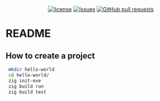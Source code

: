 <p align="center">
  <a href="https://github.com/mingyuchoo/zig-study-series/blob/main/LICENSE"><img alt="license" src="https://img.shields.io/github/license/mingyuchoo/zig-study-series"/></a>
  <a href="https://github.com/mingyuchoo/zig-study-series/issues"><img alt="Issues" src="https://img.shields.io/github/issues/mingyuchoo/zig-study-series?color=appveyor" /></a>
  <a href="https://github.com/mingyuchoo/zig-study-series/pulls"><img alt="GitHub pull requests" src="https://img.shields.io/github/issues-pr/mingyuchoo/zig-study-series?color=appveyor" /></a>
</p>

# README

## How to create a project

```bash
 mkdir hello-world
 cd hello-world/
 zig init-exe
 zig build run
 zig build test
```
